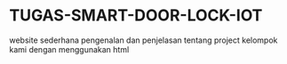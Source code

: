 # TUGAS-SMART-DOOR-LOCK-IOT
website sederhana pengenalan dan penjelasan tentang project kelompok kami dengan menggunakan html
